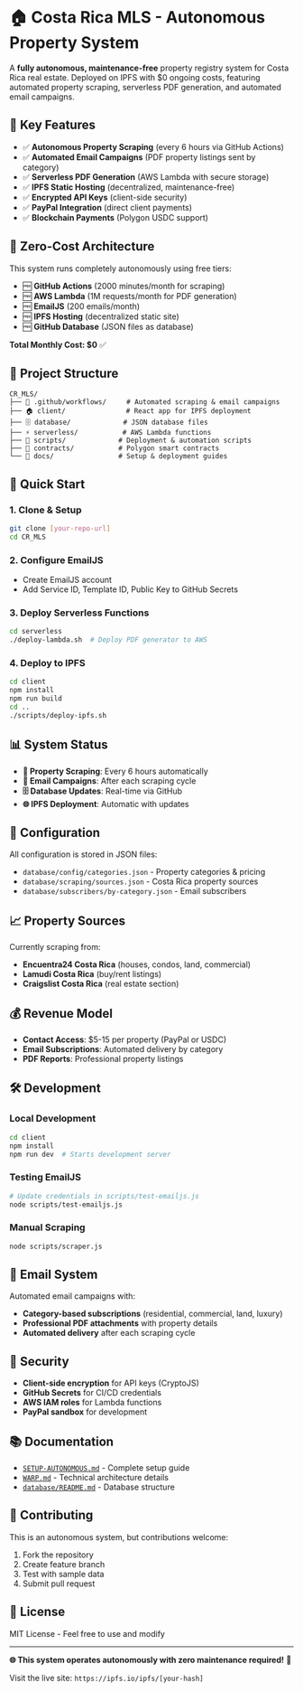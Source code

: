 # 🏠 Costa Rica MLS - Autonomous Property System

A **fully autonomous, maintenance-free** property registry system for Costa Rica real estate. Deployed on IPFS with $0 ongoing costs, featuring automated property scraping, serverless PDF generation, and automated email campaigns.

## 🚀 Key Features

- ✅ **Autonomous Property Scraping** (every 6 hours via GitHub Actions)
- ✅ **Automated Email Campaigns** (PDF property listings sent by category)
- ✅ **Serverless PDF Generation** (AWS Lambda with secure storage)
- ✅ **IPFS Static Hosting** (decentralized, maintenance-free)
- ✅ **Encrypted API Keys** (client-side security)
- ✅ **PayPal Integration** (direct client payments)
- ✅ **Blockchain Payments** (Polygon USDC support)

## 🎯 Zero-Cost Architecture

This system runs completely autonomously using free tiers:

- 🆓 **GitHub Actions** (2000 minutes/month for scraping)
- 🆓 **AWS Lambda** (1M requests/month for PDF generation)  
- 🆓 **EmailJS** (200 emails/month)
- 🆓 **IPFS Hosting** (decentralized static site)
- 🆓 **GitHub Database** (JSON files as database)

**Total Monthly Cost: $0** ✅

## 📁 Project Structure

```
CR_MLS/
├── 🤖 .github/workflows/     # Automated scraping & email campaigns
├── 🏠 client/               # React app for IPFS deployment
├── 🗄️ database/             # JSON database files
├── ⚡ serverless/           # AWS Lambda functions  
├── 🔧 scripts/             # Deployment & automation scripts
├── 📄 contracts/           # Polygon smart contracts
└── 📖 docs/                # Setup & deployment guides
```

## 🚀 Quick Start

### 1. Clone & Setup
```bash
git clone [your-repo-url]
cd CR_MLS
```

### 2. Configure EmailJS
- Create EmailJS account
- Add Service ID, Template ID, Public Key to GitHub Secrets

### 3. Deploy Serverless Functions
```bash
cd serverless
./deploy-lambda.sh  # Deploy PDF generator to AWS
```

### 4. Deploy to IPFS
```bash
cd client
npm install
npm run build
cd ..
./scripts/deploy-ipfs.sh
```

## 📊 System Status

- **🤖 Property Scraping**: Every 6 hours automatically
- **📧 Email Campaigns**: After each scraping cycle
- **🗄️ Database Updates**: Real-time via GitHub
- **🌐 IPFS Deployment**: Automatic with updates

## 🔧 Configuration

All configuration is stored in JSON files:

- `database/config/categories.json` - Property categories & pricing
- `database/scraping/sources.json` - Costa Rica property sources
- `database/subscribers/by-category.json` - Email subscribers

## 📈 Property Sources

Currently scraping from:
- **Encuentra24 Costa Rica** (houses, condos, land, commercial)
- **Lamudi Costa Rica** (buy/rent listings)
- **Craigslist Costa Rica** (real estate section)

## 💰 Revenue Model

- **Contact Access**: $5-15 per property (PayPal or USDC)
- **Email Subscriptions**: Automated delivery by category
- **PDF Reports**: Professional property listings

## 🛠️ Development

### Local Development
```bash
cd client
npm install
npm run dev  # Starts development server
```

### Testing EmailJS
```bash
# Update credentials in scripts/test-emailjs.js
node scripts/test-emailjs.js
```

### Manual Scraping
```bash
node scripts/scraper.js
```

## 📧 Email System

Automated email campaigns with:
- **Category-based subscriptions** (residential, commercial, land, luxury)
- **Professional PDF attachments** with property details
- **Automated delivery** after each scraping cycle

## 🔐 Security

- **Client-side encryption** for API keys (CryptoJS)
- **GitHub Secrets** for CI/CD credentials  
- **AWS IAM roles** for Lambda functions
- **PayPal sandbox** for development

## 📚 Documentation

- [`SETUP-AUTONOMOUS.md`](./SETUP-AUTONOMOUS.md) - Complete setup guide
- [`WARP.md`](./WARP.md) - Technical architecture details
- [`database/README.md`](./database/README.md) - Database structure

## 🤝 Contributing

This is an autonomous system, but contributions welcome:
1. Fork the repository
2. Create feature branch
3. Test with sample data
4. Submit pull request

## 📄 License

MIT License - Feel free to use and modify

---

**🌐 This system operates autonomously with zero maintenance required!** 🚀

Visit the live site: `https://ipfs.io/ipfs/[your-hash]`